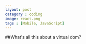 ```yaml
---
layout: post
category : coding
image: react.png
tags : [Mobile, JavaScript]
---
```


##What's all this about a virtual dom?
